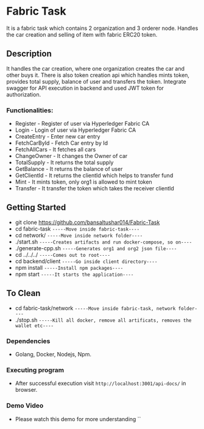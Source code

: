 # Fabric Task

It is a fabric task which contains 2 organization and 3 orderer node. Handles the car creation and selling of item with fabric ERC20 token.

## Description

It handles the car creation, where one organization creates the car and other buys it. There is also token creation api which handles mints token, provides total supply, balance of user and transfers the token. Integrate swagger for API execution in backend and used JWT token for authorization. 

### Functionalities:

-   Register - Register of user via Hyperledger Fabric CA
-   Login - Login of user via Hyperledger Fabric CA
-   CreateEntry - Enter new car entry
-   FetchCarById - Fetch Car entry by Id
-   FetchAllCars - It fetches all cars
-   ChangeOwner - It changes the Owner of car
-   TotalSupply - It returns the total supply
-   GetBalance - It returns the balance of user
-   GetClientId - It returns the clientId which helps to transfer fund
-   Mint - It mints token, only org1 is allowed to mint token
-   Transfer - It transfer the token which takes the receiver clientId

## Getting Started

* git clone https://github.com/bansaltushar014/Fabric-Task
* cd fabric-task ```-----Move inside fabric-task----```
* cd network/ ```-----Move inside network folder----```
* ./start.sh ```-----Creates artifacts and run docker-compose, so on----```
* ./generate-cpp.sh ```-----Generates org1 and org2 json file----```
* cd ../../../ ```-----Comes out to root----```
* cd backend/client ```-----Go inside client directory----```
* npm install  ```-----Install npm packages----```
* npm start ```-----It starts the application----```

## To Clean

* cd fabric-task/network ```-----Move inside fabric-task, network folder----```
* ./stop.sh ```-----Kill all docker, remove all artificats, removes the wallet etc----```

### Dependencies

-   Golang, Docker, Nodejs, Npm.

### Executing program

-   After successful execution visit `http://localhost:3001/api-docs/` in browser. 


### Demo Video

-   Please watch this demo for more understanding ``
